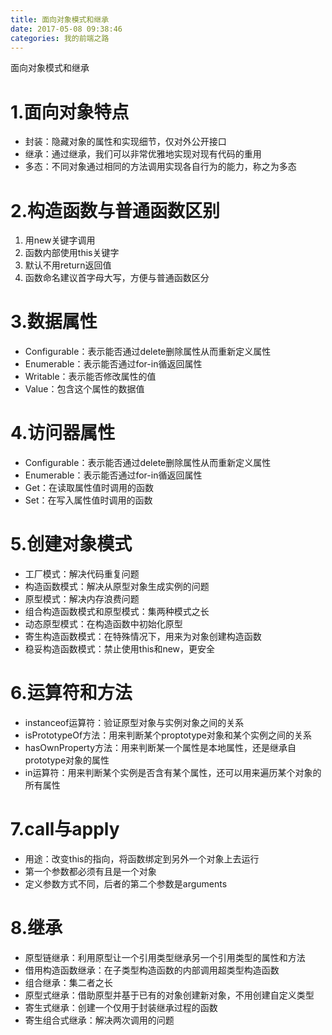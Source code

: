 ```yaml
---
title: 面向对象模式和继承
date: 2017-05-08 09:38:46
categories: 我的前端之路
---
```

面向对象模式和继承
<!--more-->
# 1.面向对象特点
- 封装：隐藏对象的属性和实现细节，仅对外公开接口
- 继承：通过继承，我们可以非常优雅地实现对现有代码的重用
- 多态：不同对象通过相同的方法调用实现各自行为的能力，称之为多态

# 2.构造函数与普通函数区别
1. 用new关键字调用
2. 函数内部使用this关键字
3. 默认不用return返回值
4. 函数命名建议首字母大写，方便与普通函数区分

# 3.数据属性
- Configurable：表示能否通过delete删除属性从而重新定义属性
- Enumerable：表示能否通过for-in循返回属性
- Writable：表示能否修改属性的值
- Value：包含这个属性的数据值

# 4.访问器属性
- Configurable：表示能否通过delete删除属性从而重新定义属性
- Enumerable：表示能否通过for-in循返回属性
- Get：在读取属性值时调用的函数
- Set：在写入属性值时调用的函数

# 5.创建对象模式
- 工厂模式：解决代码重复问题
- 构造函数模式：解决从原型对象生成实例的问题
- 原型模式：解决内存浪费问题
- 组合构造函数模式和原型模式：集两种模式之长
- 动态原型模式：在构造函数中初始化原型
- 寄生构造函数模式：在特殊情况下，用来为对象创建构造函数
- 稳妥构造函数模式：禁止使用this和new，更安全

# 6.运算符和方法
- instanceof运算符：验证原型对象与实例对象之间的关系
- isPrototypeOf方法：用来判断某个proptotype对象和某个实例之间的关系
- hasOwnProperty方法：用来判断某一个属性是本地属性，还是继承自prototype对象的属性
- in运算符：用来判断某个实例是否含有某个属性，还可以用来遍历某个对象的所有属性

# 7.call与apply
- 用途：改变this的指向，将函数绑定到另外一个对象上去运行
- 第一个参数都必须有且是一个对象
- 定义参数方式不同，后者的第二个参数是arguments

# 8.继承
- 原型链继承：利用原型让一个引用类型继承另一个引用类型的属性和方法
- 借用构造函数继承：在子类型构造函数的内部调用超类型构造函数
- 组合继承：集二者之长
- 原型式继承：借助原型并基于已有的对象创建新对象，不用创建自定义类型
- 寄生式继承：创建一个仅用于封装继承过程的函数
- 寄生组合式继承：解决两次调用的问题







